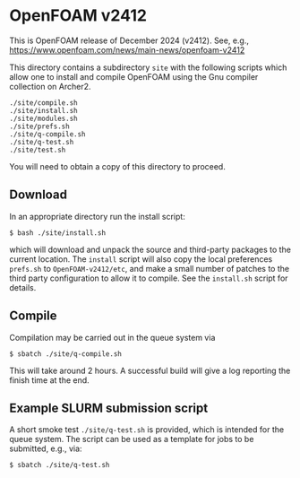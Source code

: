 # OpenFOAM v2412

This is OpenFOAM release of December 2024 (v2412).
See, e.g., https://www.openfoam.com/news/main-news/openfoam-v2412


This directory contains a subdirectory `site` with the
following scripts which allow one to install and compile OpenFOAM
using the Gnu compiler collection on Archer2.
```
./site/compile.sh
./site/install.sh
./site/modules.sh
./site/prefs.sh
./site/q-compile.sh
./site/q-test.sh
./site/test.sh
```

You will need to obtain a copy of this directory to proceed.

## Download

In an appropriate directory run the install script:
```
$ bash ./site/install.sh
```
which will download and unpack the source and third-party packages to the
current location. The `install` script will also copy the local
preferences `prefs.sh` to `OpenFOAM-v2412/etc`, and make a small number of
patches to the third party configuration to allow it to compile. See
the `install.sh` script for details.

## Compile

Compilation may be carried out in the queue system via
```
$ sbatch ./site/q-compile.sh
```
This will take around 2 hours. A successful build will give a log
reporting the finish time at the end.

## Example SLURM submission script

A short smoke test `./site/q-test.sh` is provided, which is intended for the
queue system. The script can be used as a template for jobs to be
submitted, e.g., via:
```
$ sbatch ./site/q-test.sh
```

